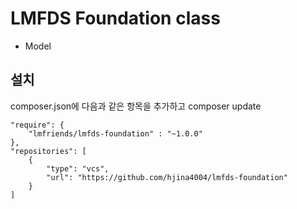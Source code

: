 # LMFDS Foundation class
- Model

## 설치
composer.json에 다음과 같은 항목을 추가하고 composer update

```
"require": {
    "lmfriends/lmfds-foundation" : "~1.0.0"
},
"repositories": [
    {
        "type": "vcs",
        "url": "https://github.com/hjina4004/lmfds-foundation"
    }
]
```
